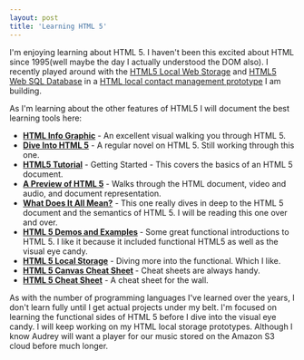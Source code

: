 ```yaml
---
layout: post
title: 'Learning HTML 5'
---
```

I'm enjoying learning about HTML 5.  I haven't been this excited about HTML since 1995(well maybe the day I actually understood the DOM also).  I recently played around with the <a href="http://www.kinlane.com/category/html-5/html5-web-storage/">HTML5 Local Web Storage</a> and <a href="http://www.kinlane.com/category/html-5/html5-web-sql-database/">HTML5 Web SQL Database</a> in a <a href="http://www.kinlane.com/2010/06/html-5-web-sql-database/">HTML local contact management prototype</a> I am building.<p></p>
As I'm learning about the other features of HTML5 I will document the best learning tools here:
<ul class="mainlist">
	<li><a href="http://www.focus.com/images/view/11905/"><strong>HTML Info Graphic</strong></a> - An excellent visual walking you through HTML 5.</li>
	<li><strong><a href="http://diveintohtml5.org/">Dive Into HTML 5</a></strong> - A regular novel on HTML 5. Still working through this one.</li>
	<li><strong><a href="http://www.dave-woods.co.uk/index.php/html5-tutorial-getting-started/">HTML5 Tutorial</a></strong> - Getting Started - This covers the basics of an HTML 5 document.</li>
	<li><strong><a href="http://www.alistapart.com/articles/previewofhtml5">A Preview of HTML 5</a></strong> - Walks through the HTML document, video and audio, and document representation.</li>
	<li><strong><a href="http://diveintohtml5.org/semantics.html">What Does It All Mean?</a></strong> - This one really dives in deep to the HTML 5 document and the semantics of HTML 5. I will be reading this one over and over.</li>
	<li><strong><a href="http://html5demos.com/">HTML 5 Demos and Examples</a> </strong>- Some great functional introductions to HTML 5. I like it because it included functional HTML5 as well as the visual eye candy.</li>
	<li><strong><a href="http://paperkilledrock.com/2010/05/html5-localstorage-part-one/">HTML 5 Local Storage</a></strong> - Diving more into the functional. Which I like.</li>
	<li><strong><a href="http://blog.nihilogic.dk/2009/02/html5-canvas-cheat-sheet.html">HTML 5 Canvas Cheat Sheet</a> </strong>- Cheat sheets are always handy.</li>
	<li><strong><a href="http://www.scribd.com/doc/24192622/HTML5-Visual-Cheat-Sheet-Reloaded">HTML 5 Cheat Sheet</a></strong> - A cheat sheet for the wall.</li>
</ul>
As with the number of programming languages I've learned over the years, I don't learn fully until I get actual projects under my belt. I'm focused on learning the functional sides of HTML 5 before I dive into the visual eye candy. I will keep working on my HTML local storage prototypes. Although I know Audrey will want a player for our music stored on the Amazon S3 cloud before much longer.
